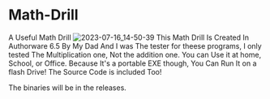 # Math-Drill
A Useful Math Drill
![2023-07-16_14-50-39](https://github.com/DAVIDhaxx666/Math-Drill/assets/115798473/ad5796ad-2466-4635-a94a-717ba67e9c83)
This Math Drill Is Created In Authorware 6.5 By My Dad
And I was The tester for theese programs, I only tested The Multiplication one, Not the addition one.
You can Use it at home, School, or Office.
Because It's a portable EXE though, You Can Run It on a flash Drive!
The Source Code is included Too!

The binaries will be in the releases.
